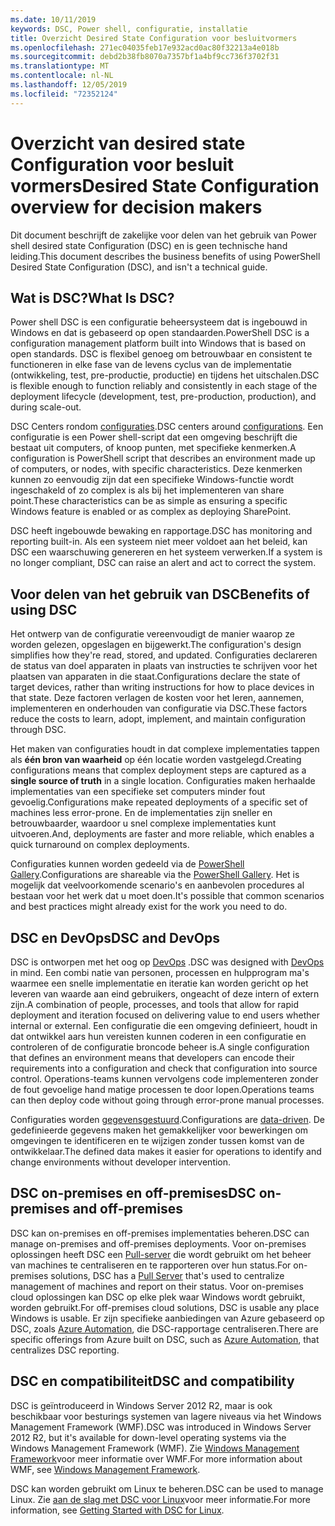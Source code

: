 ```yaml
---
ms.date: 10/11/2019
keywords: DSC, Power shell, configuratie, installatie
title: Overzicht Desired State Configuration voor besluitvormers
ms.openlocfilehash: 271ec04035feb17e932acd0ac80f32213a4e018b
ms.sourcegitcommit: debd2b38fb8070a7357bf1a4bf9cc736f3702f31
ms.translationtype: MT
ms.contentlocale: nl-NL
ms.lasthandoff: 12/05/2019
ms.locfileid: "72352124"
---
```

# <a name="desired-state-configuration-overview-for-decision-makers"></a><span data-ttu-id="8dd77-103">Overzicht van desired state Configuration voor besluit vormers</span><span class="sxs-lookup"><span data-stu-id="8dd77-103">Desired State Configuration overview for decision makers</span></span>

<span data-ttu-id="8dd77-104">Dit document beschrijft de zakelijke voor delen van het gebruik van Power shell desired state Configuration (DSC) en is geen technische hand leiding.</span><span class="sxs-lookup"><span data-stu-id="8dd77-104">This document describes the business benefits of using PowerShell Desired State Configuration (DSC), and isn't a technical guide.</span></span>

## <a name="what-is-dsc"></a><span data-ttu-id="8dd77-105">Wat is DSC?</span><span class="sxs-lookup"><span data-stu-id="8dd77-105">What Is DSC?</span></span>

<span data-ttu-id="8dd77-106">Power shell DSC is een configuratie beheersysteem dat is ingebouwd in Windows en dat is gebaseerd op open standaarden.</span><span class="sxs-lookup"><span data-stu-id="8dd77-106">PowerShell DSC is a configuration management platform built into Windows that is based on open standards.</span></span> <span data-ttu-id="8dd77-107">DSC is flexibel genoeg om betrouwbaar en consistent te functioneren in elke fase van de levens cyclus van de implementatie (ontwikkeling, test, pre-productie, productie) en tijdens het uitschalen.</span><span class="sxs-lookup"><span data-stu-id="8dd77-107">DSC is flexible enough to function reliably and consistently in each stage of the deployment lifecycle (development, test, pre-production, production), and during scale-out.</span></span>

<span data-ttu-id="8dd77-108">DSC Centers rondom [configuraties](../configurations/configurations.md).</span><span class="sxs-lookup"><span data-stu-id="8dd77-108">DSC centers around [configurations](../configurations/configurations.md).</span></span> <span data-ttu-id="8dd77-109">Een configuratie is een Power shell-script dat een omgeving beschrijft die bestaat uit computers, of knoop punten, met specifieke kenmerken.</span><span class="sxs-lookup"><span data-stu-id="8dd77-109">A configuration is PowerShell script that describes an environment made up of computers, or nodes, with specific characteristics.</span></span> <span data-ttu-id="8dd77-110">Deze kenmerken kunnen zo eenvoudig zijn dat een specifieke Windows-functie wordt ingeschakeld of zo complex is als bij het implementeren van share point.</span><span class="sxs-lookup"><span data-stu-id="8dd77-110">These characteristics can be as simple as ensuring a specific Windows feature is enabled or as complex as deploying SharePoint.</span></span>

<span data-ttu-id="8dd77-111">DSC heeft ingebouwde bewaking en rapportage.</span><span class="sxs-lookup"><span data-stu-id="8dd77-111">DSC has monitoring and reporting built-in.</span></span> <span data-ttu-id="8dd77-112">Als een systeem niet meer voldoet aan het beleid, kan DSC een waarschuwing genereren en het systeem verwerken.</span><span class="sxs-lookup"><span data-stu-id="8dd77-112">If a system is no longer compliant, DSC can raise an alert and act to correct the system.</span></span>

## <a name="benefits-of-using-dsc"></a><span data-ttu-id="8dd77-113">Voor delen van het gebruik van DSC</span><span class="sxs-lookup"><span data-stu-id="8dd77-113">Benefits of using DSC</span></span>

<span data-ttu-id="8dd77-114">Het ontwerp van de configuratie vereenvoudigt de manier waarop ze worden gelezen, opgeslagen en bijgewerkt.</span><span class="sxs-lookup"><span data-stu-id="8dd77-114">The configuration's design simplifies how they're read, stored, and updated.</span></span> <span data-ttu-id="8dd77-115">Configuraties declareren de status van doel apparaten in plaats van instructies te schrijven voor het plaatsen van apparaten in die staat.</span><span class="sxs-lookup"><span data-stu-id="8dd77-115">Configurations declare the state of target devices, rather than writing instructions for how to place devices in that state.</span></span> <span data-ttu-id="8dd77-116">Deze factoren verlagen de kosten voor het leren, aannemen, implementeren en onderhouden van configuratie via DSC.</span><span class="sxs-lookup"><span data-stu-id="8dd77-116">These factors reduce the costs to learn, adopt, implement, and maintain configuration through DSC.</span></span>

<span data-ttu-id="8dd77-117">Het maken van configuraties houdt in dat complexe implementaties tappen als **één bron van waarheid** op één locatie worden vastgelegd.</span><span class="sxs-lookup"><span data-stu-id="8dd77-117">Creating configurations means that complex deployment steps are captured as a **single source of truth** in a single location.</span></span> <span data-ttu-id="8dd77-118">Configuraties maken herhaalde implementaties van een specifieke set computers minder fout gevoelig.</span><span class="sxs-lookup"><span data-stu-id="8dd77-118">Configurations make repeated deployments of a specific set of machines less error-prone.</span></span> <span data-ttu-id="8dd77-119">En de implementaties zijn sneller en betrouwbaarder, waardoor u snel complexe implementaties kunt uitvoeren.</span><span class="sxs-lookup"><span data-stu-id="8dd77-119">And, deployments are faster and more reliable, which enables a quick turnaround on complex deployments.</span></span>

<span data-ttu-id="8dd77-120">Configuraties kunnen worden gedeeld via de [PowerShell Gallery](https://powershellgallery.com).</span><span class="sxs-lookup"><span data-stu-id="8dd77-120">Configurations are shareable via the [PowerShell Gallery](https://powershellgallery.com).</span></span> <span data-ttu-id="8dd77-121">Het is mogelijk dat veelvoorkomende scenario's en aanbevolen procedures al bestaan voor het werk dat u moet doen.</span><span class="sxs-lookup"><span data-stu-id="8dd77-121">It's possible that common scenarios and best practices might already exist for the work you need to do.</span></span>

## <a name="dsc-and-devops"></a><span data-ttu-id="8dd77-122">DSC en DevOps</span><span class="sxs-lookup"><span data-stu-id="8dd77-122">DSC and DevOps</span></span>

<span data-ttu-id="8dd77-123">DSC is ontworpen met het oog op [DevOps](http://blogs.technet.com/b/ashleymcglone/archive/2015/11/20/devops-for-n00bs-ie-windows-people.aspx) .</span><span class="sxs-lookup"><span data-stu-id="8dd77-123">DSC was designed with [DevOps](http://blogs.technet.com/b/ashleymcglone/archive/2015/11/20/devops-for-n00bs-ie-windows-people.aspx) in mind.</span></span> <span data-ttu-id="8dd77-124">Een combi natie van personen, processen en hulpprogram ma's waarmee een snelle implementatie en iteratie kan worden gericht op het leveren van waarde aan eind gebruikers, ongeacht of deze intern of extern zijn.</span><span class="sxs-lookup"><span data-stu-id="8dd77-124">A combination of people, processes, and tools that allow for rapid deployment and iteration focused on delivering value to end users whether internal or external.</span></span> <span data-ttu-id="8dd77-125">Een configuratie die een omgeving definieert, houdt in dat ontwikkel aars hun vereisten kunnen coderen in een configuratie en controleren of de configuratie broncode beheer is.</span><span class="sxs-lookup"><span data-stu-id="8dd77-125">A single configuration that defines an environment means that developers can encode their requirements into a configuration and check that configuration into source control.</span></span> <span data-ttu-id="8dd77-126">Operations-teams kunnen vervolgens code implementeren zonder de fout gevoelige hand matige processen te door lopen.</span><span class="sxs-lookup"><span data-stu-id="8dd77-126">Operations teams can then deploy code without going through error-prone manual processes.</span></span>

<span data-ttu-id="8dd77-127">Configuraties worden [gegevensgestuurd](../configurations/configData.md).</span><span class="sxs-lookup"><span data-stu-id="8dd77-127">Configurations are [data-driven](../configurations/configData.md).</span></span> <span data-ttu-id="8dd77-128">De gedefinieerde gegevens maken het gemakkelijker voor bewerkingen om omgevingen te identificeren en te wijzigen zonder tussen komst van de ontwikkelaar.</span><span class="sxs-lookup"><span data-stu-id="8dd77-128">The defined data makes it easier for operations to identify and change environments without developer intervention.</span></span>

## <a name="dsc-on-premises-and-off-premises"></a><span data-ttu-id="8dd77-129">DSC on-premises en off-premises</span><span class="sxs-lookup"><span data-stu-id="8dd77-129">DSC on-premises and off-premises</span></span>

<span data-ttu-id="8dd77-130">DSC kan on-premises en off-premises implementaties beheren.</span><span class="sxs-lookup"><span data-stu-id="8dd77-130">DSC can manage on-premises and off-premises deployments.</span></span> <span data-ttu-id="8dd77-131">Voor on-premises oplossingen heeft DSC een [Pull-server](../pull-server/pullServer.md) die wordt gebruikt om het beheer van machines te centraliseren en te rapporteren over hun status.</span><span class="sxs-lookup"><span data-stu-id="8dd77-131">For on-premises solutions, DSC has a [Pull Server](../pull-server/pullServer.md) that's used to centralize management of machines and report on their status.</span></span> <span data-ttu-id="8dd77-132">Voor on-premises cloud oplossingen kan DSC op elke plek waar Windows wordt gebruikt, worden gebruikt.</span><span class="sxs-lookup"><span data-stu-id="8dd77-132">For off-premises cloud solutions, DSC is usable any place Windows is usable.</span></span>
<span data-ttu-id="8dd77-133">Er zijn specifieke aanbiedingen van Azure gebaseerd op DSC, zoals [Azure Automation](https://azure.microsoft.com/en-us/documentation/services/automation/), die DSC-rapportage centraliseren.</span><span class="sxs-lookup"><span data-stu-id="8dd77-133">There are specific offerings from Azure built on DSC, such as [Azure Automation](https://azure.microsoft.com/en-us/documentation/services/automation/), that centralizes DSC reporting.</span></span>

## <a name="dsc-and-compatibility"></a><span data-ttu-id="8dd77-134">DSC en compatibiliteit</span><span class="sxs-lookup"><span data-stu-id="8dd77-134">DSC and compatibility</span></span>

<span data-ttu-id="8dd77-135">DSC is geïntroduceerd in Windows Server 2012 R2, maar is ook beschikbaar voor besturings systemen van lagere niveaus via het Windows Management Framework (WMF).</span><span class="sxs-lookup"><span data-stu-id="8dd77-135">DSC was introduced in Windows Server 2012 R2, but it's available for down-level operating systems via the Windows Management Framework (WMF).</span></span> <span data-ttu-id="8dd77-136">Zie [Windows Management Framework](/powershell/scripting/wmf/overview)voor meer informatie over WMF.</span><span class="sxs-lookup"><span data-stu-id="8dd77-136">For more information about WMF, see [Windows Management Framework](/powershell/scripting/wmf/overview).</span></span>

<span data-ttu-id="8dd77-137">DSC kan worden gebruikt om Linux te beheren.</span><span class="sxs-lookup"><span data-stu-id="8dd77-137">DSC can be used to manage Linux.</span></span> <span data-ttu-id="8dd77-138">Zie [aan de slag met DSC voor Linux](../getting-started/lnxGettingStarted.md)voor meer informatie.</span><span class="sxs-lookup"><span data-stu-id="8dd77-138">For more information, see [Getting Started with DSC for Linux](../getting-started/lnxGettingStarted.md).</span></span>
